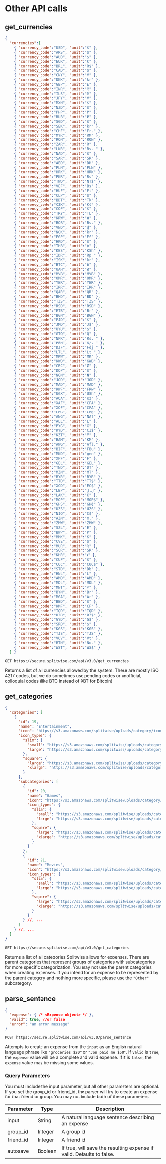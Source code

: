 # Other API calls

## get_currencies

```json
{
  "currencies":[
    { "currency_code":"USD", "unit":"$" },
    { "currency_code":"ARS", "unit":"$" },
    { "currency_code":"AUD", "unit":"$" },
    { "currency_code":"EUR", "unit":"€" },
    { "currency_code":"BRL", "unit":"R$" },
    { "currency_code":"CAD", "unit":"$" },
    { "currency_code":"CNY", "unit":"¥" },
    { "currency_code":"DKK", "unit":"kr" },
    { "currency_code":"GBP", "unit":"£" },
    { "currency_code":"INR", "unit":"₹" },
    { "currency_code":"ILS", "unit":"₪" },
    { "currency_code":"JPY", "unit":"¥" },
    { "currency_code":"MXN", "unit":"$" },
    { "currency_code":"NZD", "unit":"$" },
    { "currency_code":"PHP", "unit":"₱" },
    { "currency_code":"RUB", "unit":"₽" },
    { "currency_code":"SGD", "unit":"$" },
    { "currency_code":"SEK", "unit":"kr" },
    { "currency_code":"CHF", "unit":"Fr." },
    { "currency_code":"MYR", "unit":"RM" },
    { "currency_code":"RON", "unit":"RON" },
    { "currency_code":"ZAR", "unit":"R" },
    { "currency_code":"LKR", "unit":"Rs. " },
    { "currency_code":"NAD", "unit":"$" },
    { "currency_code":"SAR", "unit":"SR" },
    { "currency_code":"AED", "unit":"DH" },
    { "currency_code":"PLN", "unit":"PLN" },
    { "currency_code":"HRK", "unit":"HRK" },
    { "currency_code":"PKR", "unit":"Rs" },
    { "currency_code":"TWD", "unit":"NT$" },
    { "currency_code":"VEF", "unit":"Bs" },
    { "currency_code":"HUF", "unit":"Ft" },
    { "currency_code":"CLP", "unit":"$" },
    { "currency_code":"BDT", "unit":"Tk" },
    { "currency_code":"CZK", "unit":"Kč" },
    { "currency_code":"COP", "unit":"$" },
    { "currency_code":"TRY", "unit":"TL" },
    { "currency_code":"KRW", "unit":"₩" },
    { "currency_code":"BOB", "unit":"Bs." },
    { "currency_code":"VND", "unit":"₫" },
    { "currency_code":"NOK", "unit":"kr" },
    { "currency_code":"EGP", "unit":"E£" },
    { "currency_code":"HKD", "unit":"$" },
    { "currency_code":"THB", "unit":"฿" },
    { "currency_code":"KES", "unit":"KSh" },
    { "currency_code":"IDR", "unit":"Rp " },
    { "currency_code":"ISK", "unit":"kr" },
    { "currency_code":"BTC", "unit":"฿" },
    { "currency_code":"UAH", "unit":"₴" },
    { "currency_code":"MVR", "unit":"MVR" },
    { "currency_code":"OMR", "unit":"OMR" },
    { "currency_code":"YER", "unit":"YER" },
    { "currency_code":"IRR", "unit":"IRR" },
    { "currency_code":"QAR", "unit":"QR" },
    { "currency_code":"BHD", "unit":"BD" },
    { "currency_code":"TZS", "unit":"TZS" },
    { "currency_code":"RSD", "unit":"RSD" },
    { "currency_code":"ETB", "unit":"Br" },
    { "currency_code":"BGN", "unit":"BGN" },
    { "currency_code":"FJD", "unit":"$" },
    { "currency_code":"JMD", "unit":"J$" },
    { "currency_code":"UYU", "unit":"$" },
    { "currency_code":"GTQ", "unit":"Q" },
    { "currency_code":"NPR", "unit":"Rs. " },
    { "currency_code":"PEN", "unit":"S/. " },
    { "currency_code":"DJF", "unit":"Fdj " },
    { "currency_code":"LTL", "unit":"Lt " },
    { "currency_code":"MKW", "unit":"MK" },
    { "currency_code":"KWD", "unit":"KWD" },
    { "currency_code":"CRC", "unit":"₡" },
    { "currency_code":"DOP", "unit":"$" },
    { "currency_code":"NGN", "unit":"₦" },
    { "currency_code":"JOD", "unit":"JOD" },
    { "currency_code":"MAD", "unit":"MAD" },
    { "currency_code":"RWF", "unit":"FRw" },
    { "currency_code":"UGX", "unit":"USh" },
    { "currency_code":"AOA", "unit":"Kz" },
    { "currency_code":"XAF", "unit":"CFA" },
    { "currency_code":"XOF", "unit":"CFA" },
    { "currency_code":"CMG", "unit":"CMg" },
    { "currency_code":"ANG", "unit":"NAf" },
    { "currency_code":"ALL", "unit":"L" },
    { "currency_code":"PYG", "unit":"₲" },
    { "currency_code":"KYD", "unit":"CI$" },
    { "currency_code":"KZT", "unit":"₸" },
    { "currency_code":"BAM", "unit":"KM" },
    { "currency_code":"AWG", "unit":"Afl." },
    { "currency_code":"BIF", "unit":"FBu" },
    { "currency_code":"MKD", "unit":"ден" },
    { "currency_code":"XPF", "unit":"F" },
    { "currency_code":"GEL", "unit":"GEL" },
    { "currency_code":"TND", "unit":"DT" },
    { "currency_code":"MZN", "unit":"MT" },
    { "currency_code":"BYR", "unit":"BYR" },
    { "currency_code":"TTD", "unit":"TT$" },
    { "currency_code":"XCD", "unit":"EC$" },
    { "currency_code":"LBP", "unit":"ل.ل" },
    { "currency_code":"LAK", "unit":"₭" },
    { "currency_code":"MOP", "unit":"MOP$" },
    { "currency_code":"GHS", "unit":"GH₵" },
    { "currency_code":"UZS", "unit":"UZS" },
    { "currency_code":"NIO", "unit":"C$" },
    { "currency_code":"AZN", "unit":"m." },
    { "currency_code":"ZMW", "unit":"ZMW" },
    { "currency_code":"SZL", "unit":"E" },
    { "currency_code":"BWP", "unit":"P" },
    { "currency_code":"MMK", "unit":"K" },
    { "currency_code":"CVE", "unit":"$" },
    { "currency_code":"MUR", "unit":"₨" },
    { "currency_code":"SCR", "unit":"SR" },
    { "currency_code":"KHR", "unit":"៛" },
    { "currency_code":"CUP", "unit":"$" },
    { "currency_code":"CUC", "unit":"CUC$" },
    { "currency_code":"STD", "unit":"Db" },
    { "currency_code":"HNL", "unit":"L" },
    { "currency_code":"AMD", "unit":"AMD" },
    { "currency_code":"MDL", "unit":"MDL" },
    { "currency_code":"MNT", "unit":"₮" },
    { "currency_code":"BYN", "unit":"Br" },
    { "currency_code":"MGA", "unit":"Ar" },
    { "currency_code":"BBD", "unit":"$" },
    { "currency_code":"KMF", "unit":"CF" },
    { "currency_code":"IQD", "unit":"IQD" },
    { "currency_code":"BZD", "unit":"BZ$" },
    { "currency_code":"GYD", "unit":"G$" },
    { "currency_code":"SRD", "unit":"$" },
    { "currency_code":"KGS", "unit":"KGS" },
    { "currency_code":"TJS", "unit":"TJS" },
    { "currency_code":"VUV", "unit":"Vt" },
    { "currency_code":"BTN", "unit":"Nu." },
    { "currency_code":"WST", "unit":"WS$" }
  ] }
```

`GET https://secure.splitwise.com/api/v3.0/get_currencies`

Returns a list of all currencies allowed by the system.  These are mostly ISO 4217 codes, but we do sometimes use pending codes or unofficial, colloquial codes (like BTC instead of XBT for Bitcoin)

## get_categories

```json
{
  "categories": [
    {
      "id": 19,
      "name": "Entertainment",
      "icon": "https://s3.amazonaws.com/splitwise/uploads/category/icon/square/entertainment/other.png",
      "icon_types": {
        "slim": {
          "small": "https://s3.amazonaws.com/splitwise/uploads/category/icon/slim/entertainment/other.png",
          "large": "https://s3.amazonaws.com/splitwise/uploads/category/icon/slim/entertainment/other@2x.png"
        },
        "square": {
          "large": "https://s3.amazonaws.com/splitwise/uploads/category/icon/square_v2/entertainment/other@2x.png",
          "xlarge": "https://s3.amazonaws.com/splitwise/uploads/category/icon/square_v2/entertainment/other@3x.png"
        }
      },
      "subcategories": [
        {
          "id": 20,
          "name": "Games",
          "icon": "https://s3.amazonaws.com/splitwise/uploads/category/icon/square/entertainment/games.png",
          "icon_types": {
            "slim": {
              "small": "https://s3.amazonaws.com/splitwise/uploads/category/icon/slim/entertainment/games.png",
              "large": "https://s3.amazonaws.com/splitwise/uploads/category/icon/slim/entertainment/games@2x.png"
            },
            "square": {
              "large": "https://s3.amazonaws.com/splitwise/uploads/category/icon/square_v2/entertainment/games@2x.png",
              "xlarge": "https://s3.amazonaws.com/splitwise/uploads/category/icon/square_v2/entertainment/games@3x.png"
            }
          }
        },
        {
          "id": 21,
          "name": "Movies",
          "icon": "https://s3.amazonaws.com/splitwise/uploads/category/icon/square/entertainment/movies.png",
          "icon_types": {
            "slim": {
              "small": "https://s3.amazonaws.com/splitwise/uploads/category/icon/slim/entertainment/movies.png",
              "large": "https://s3.amazonaws.com/splitwise/uploads/category/icon/slim/entertainment/movies@2x.png"
            },
            "square": {
              "large": "https://s3.amazonaws.com/splitwise/uploads/category/icon/square_v2/entertainment/movies@2x.png",
              "xlarge": "https://s3.amazonaws.com/splitwise/uploads/category/icon/square_v2/entertainment/movies@3x.png"
            }
          }
        } //, ...
      ]
    } //, ...
  ]
}
```

`GET https://secure.splitwise.com/api/v3.0/get_categories`

Returns a list of all categories Splitwise allows for expenses. There are parent categories that represent groups of categories with subcategories for more specific categorization. You may not use the parent categories when creating expenses. If you intend for an expense to be represented by the parent category and nothing more specific, please use the `"Other"` subcategory.

## parse_sentence

```json
{
  "expense": { /* <Expense object> */ },
  "valid": true, //or false
  "error": "an error message"
}
```

`POST https://secure.splitwise.com/api/v3.0/parse_sentence`

Attempts to create an expense from the `input` as an English natural language phrase like `"groceries $20"` or `"Jon paid me $50"`. If `valid` is `true`, the `expense` value will be a complete and valid expense. If it is `false`, the `expense` value may be missing some values.

### Query Parameters

<aside class="notice">You must include the input parameter, but all other parameters are optional. If you set the group_id or friend_id, the parser will try to create an expense for that friend or group. You may not include both of these parameters</aside>

Parameter | Type | Description
--------- | ---- | -----------
input     | String  | A natural language sentence describing an expense
group_id  | Integer | A group id
friend_id | Integer | A friend id
autosave  | Boolean | If true, will save the resulting expense if valid. Defaults to false.
